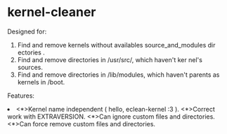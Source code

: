 kernel-cleaner
==============

Designed for:

1. Find and remove kernels without availables source_and_modules dir
ectories .
2. Find and remove directories in /usr/src/, which haven't ker
nel's sources.
3. Find and remove directories in /lib/modules, which haven't parents 
as kernels in /boot.

Features:
<li>
<*>Kernel name independent ( hello, eclean-kernel :3 ).
<*>Correct work with EXTRAVERSION.
<*>Can ignore custom files and directories.
<*>Can force remove custom files and directories.
</li>
